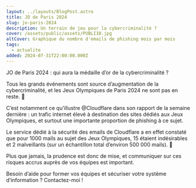 ```yaml
---
layout: ../layouts/BlogPost.astro
title: JO de Paris 2024
slug: jo-paris-2024
description: Un terrain de jeu pour la cybercriminalité ?
cover: /assets/public/assets/PUBLI10.jpg
altCover: Graphique du nombre d'emails de phishing mois par mois
tags:
  - actualite
added: 2024-07-31T22:00:00.000Z
---
```


JO de Paris 2024 : qui aura la médaille d’or de la cybercriminalité ?

Tous les grands événements sont source d’augmentation de la cybercriminalité, et les Jeux Olympiques de Paris 2024 ne sont pas en reste. 🥷

C’est notamment ce qu’illustre @Cloudflare dans son rapport de la semaine dernière : un trafic internet élevé à destination des sites dédiés aux Jeux Olympiques, et surtout une importante proportion de phishing à ce sujet.

Le service dédié à la sécurité des emails de Cloudflare a en effet constaté que pour 1000 mails au sujet des Jeux Olympiques, 15 étaient indésirables et 2 malveillants (sur un échantillon total d’environ 500 000 mails). 🫨

Plus que jamais, la prudence est donc de mise, et communiquer sur ces risques accrus auprès de vos équipes est important.


Besoin d’aide pour former vos équipes et sécuriser votre système d’information ? Contactez-moi !
